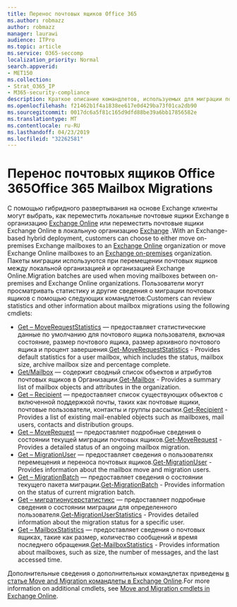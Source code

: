 ```yaml
---
title: Перенос почтовых ящиков Office 365
ms.author: robmazz
author: robmazz
manager: laurawi
audience: ITPro
ms.topic: article
ms.service: O365-seccomp
localization_priority: Normal
search.appverid:
- MET150
ms.collection:
- Strat_O365_IP
- M365-security-compliance
description: Краткое описание командлетов, используемых для миграции почтовых ящиков Office 365.
ms.openlocfilehash: f21462b1f4a1838ee617e0d429ba73f01ca2db90
ms.sourcegitcommit: 0017dc6a5f81c165d9dfd88be39a6bb17856582e
ms.translationtype: MT
ms.contentlocale: ru-RU
ms.lasthandoff: 04/23/2019
ms.locfileid: "32262581"
---
```

# <a name="office-365-mailbox-migrations"></a><span data-ttu-id="73b95-103">Перенос почтовых ящиков Office 365</span><span class="sxs-lookup"><span data-stu-id="73b95-103">Office 365 Mailbox Migrations</span></span>
<span data-ttu-id="73b95-104">С помощью гибридного развертывания на основе Exchange клиенты могут выбрать, как переместить локальные почтовые ящики Exchange в организацию [Exchange Online](https://docs.microsoft.com/Exchange/exchange-online) или переместить почтовые ящики Exchange Online в локальную организацию [Exchange](https://docs.microsoft.com/Exchange/exchange-server) .</span><span class="sxs-lookup"><span data-stu-id="73b95-104">With an Exchange-based hybrid deployment, customers can choose to either move on-premises Exchange mailboxes to an [Exchange Online](https://docs.microsoft.com/Exchange/exchange-online) organization or move Exchange Online mailboxes to an [Exchange on-premises](https://docs.microsoft.com/Exchange/exchange-server) organization.</span></span> <span data-ttu-id="73b95-105">Пакеты миграции используются при перемещении почтовых ящиков между локальной организацией и организацией Exchange Online.</span><span class="sxs-lookup"><span data-stu-id="73b95-105">Migration batches are used when moving mailboxes between on-premises and Exchange Online organizations.</span></span> <span data-ttu-id="73b95-106">Пользователи могут просматривать статистику и другие сведения о миграции почтовых ящиков с помощью следующих командлетов:</span><span class="sxs-lookup"><span data-stu-id="73b95-106">Customers can review statistics and other information about mailbox migrations using the following cmdlets:</span></span>

- <span data-ttu-id="73b95-107">[Get – MoveRequestStatistics](https://docs.microsoft.com/powershell/module/exchange/move-and-migration/Get-MoveRequestStatistics?view=exchange-ps) — предоставляет статистические данные по умолчанию для почтового ящика пользователя, включая состояние, размер почтового ящика, размер архивного почтового ящика и процент завершения.</span><span class="sxs-lookup"><span data-stu-id="73b95-107">[Get-MoveRequestStatistics](https://docs.microsoft.com/powershell/module/exchange/move-and-migration/Get-MoveRequestStatistics?view=exchange-ps) - Provides default statistics for a user mailbox, which includes the status, mailbox size, archive mailbox size and percentage complete.</span></span>
- <span data-ttu-id="73b95-108">[Get/Mailbox](https://docs.microsoft.com/powershell/module/exchange/mailboxes/Get-Mailbox?view=exchange-ps
) — содержит сводный список объектов и атрибутов почтовых ящиков в Организации.</span><span class="sxs-lookup"><span data-stu-id="73b95-108">[Get-Mailbox](https://docs.microsoft.com/powershell/module/exchange/mailboxes/Get-Mailbox?view=exchange-ps
) - Provides a summary list of mailbox objects and attributes in the organization.</span></span>
- <span data-ttu-id="73b95-109">[Get – Recipient](https://docs.microsoft.com/powershell/module/exchange/users-and-groups/Get-Recipient?view=exchange-ps) — предоставляет список существующих объектов с включенной поддержкой почты, таких как почтовые ящики, почтовые пользователи, контакты и группы рассылки.</span><span class="sxs-lookup"><span data-stu-id="73b95-109">[Get-Recipient](https://docs.microsoft.com/powershell/module/exchange/users-and-groups/Get-Recipient?view=exchange-ps) - Provides a list of existing mail-enabled objects such as mailboxes, mail users, contacts and distribution groups.</span></span>
- <span data-ttu-id="73b95-110">[Get – MoveRequest](https://docs.microsoft.com/powershell/module/exchange/move-and-migration/Get-MoveRequest?view=exchange-ps) — предоставляет подробные сведения о состоянии текущей миграции почтовых ящиков.</span><span class="sxs-lookup"><span data-stu-id="73b95-110">[Get-MoveRequest](https://docs.microsoft.com/powershell/module/exchange/move-and-migration/Get-MoveRequest?view=exchange-ps) - Provides a detailed status of an ongoing mailbox migration.</span></span>
- <span data-ttu-id="73b95-111">[Get – MigrationUser](https://docs.microsoft.com/powershell/module/exchange/move-and-migration/Get-MigrationUser?view=exchange-ps) — предоставляет сведения о пользователях перемещения и переноса почтовых ящиков.</span><span class="sxs-lookup"><span data-stu-id="73b95-111">[Get-MigrationUser](https://docs.microsoft.com/powershell/module/exchange/move-and-migration/Get-MigrationUser?view=exchange-ps) - Provides information about the mailbox move and migration users.</span></span>
- <span data-ttu-id="73b95-112">[Get – MigrationBatch](https://docs.microsoft.com/powershell/module/exchange/move-and-migration/Get-MigrationBatch?view=exchange-ps) — предоставляет сведения о состоянии текущего пакета миграции.</span><span class="sxs-lookup"><span data-stu-id="73b95-112">[Get-MigrationBatch](https://docs.microsoft.com/powershell/module/exchange/move-and-migration/Get-MigrationBatch?view=exchange-ps) - Provides information on the status of current migration batch.</span></span>
- <span data-ttu-id="73b95-113">[Get – мигратионусерстатистикс](https://docs.microsoft.com/powershell/module/exchange/move-and-migration/Get-MigrationUserStatistics?view=exchange-ps) — предоставляет подробные сведения о состоянии миграции для определенного пользователя.</span><span class="sxs-lookup"><span data-stu-id="73b95-113">[Get-MigrationUserStatistics](https://docs.microsoft.com/powershell/module/exchange/move-and-migration/Get-MigrationUserStatistics?view=exchange-ps) - Provides detailed information about the migration status for a specific user.</span></span>
- <span data-ttu-id="73b95-114">[Get – MailboxStatistics](https://docs.microsoft.com/powershell/module/exchange/mailboxes/Get-MailboxStatistics?view=exchange-ps) — предоставляет сведения о почтовых ящиках, такие как размер, количество сообщений и время последнего обращения.</span><span class="sxs-lookup"><span data-stu-id="73b95-114">[Get-MailboxStatistics](https://docs.microsoft.com/powershell/module/exchange/mailboxes/Get-MailboxStatistics?view=exchange-ps) - Provides information about mailboxes, such as size, the number of messages, and the last accessed time.</span></span>

<span data-ttu-id="73b95-115">Дополнительные сведения о дополнительных командлетах приведены [в статье Move and Migration командлеты в Exchange Online](https://docs.microsoft.com/powershell/exchange/exchange-online/exchange-online-powershell?view=exchange-ps).</span><span class="sxs-lookup"><span data-stu-id="73b95-115">For more information on additional cmdlets, see [Move and Migration cmdlets in Exchange Online](https://docs.microsoft.com/powershell/exchange/exchange-online/exchange-online-powershell?view=exchange-ps).</span></span>
